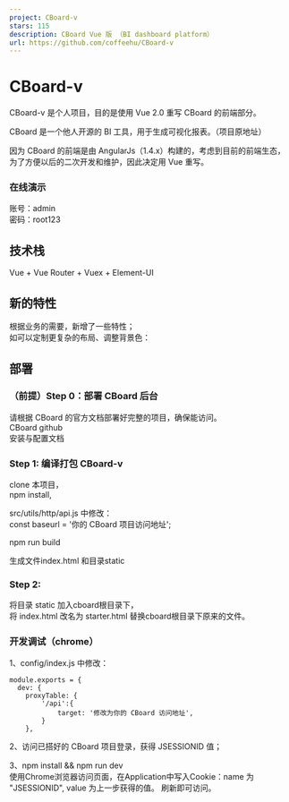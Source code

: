 ```yaml
---
project: CBoard-v
stars: 115
description: CBoard Vue 版 （BI dashboard platform）
url: https://github.com/coffeehu/CBoard-v
---
```


CBoard-v
========

CBoard-v 是个人项目，目的是使用 Vue 2.0 重写 CBoard 的前端部分。

CBoard 是一个他人开源的 BI 工具，用于生成可视化报表。（项目原地址）

因为 CBoard 的前端是由 AngularJs（1.4.x）构建的，考虑到目前的前端生态，为了方便以后的二次开发和维护，因此决定用 Vue 重写。

### 在线演示

账号：admin  
密码：root123

技术栈
---

Vue + Vue Router + Vuex + Element-UI

新的特性
----

根据业务的需要，新增了一些特性；  
如可以定制更复杂的布局、调整背景色：  

部署
--

### （前提）Step 0：部署 CBoard 后台

请根据 CBoard 的官方文档部署好完整的项目，确保能访问。  
CBoard github  
安装与配置文档

### Step 1: 编译打包 CBoard-v

clone 本项目，  
npm install,

src/utils/http/api.js 中修改：  
const baseurl = '你的 CBoard 项目访问地址';

npm run build

生成文件index.html 和目录static

### Step 2:

将目录 static 加入cboard根目录下，  
将 index.html 改名为 starter.html 替换cboard根目录下原来的文件。

### 开发调试（chrome）

1、config/index.js 中修改：

```
module.exports = {
  dev: {
    proxyTable: {
        '/api':{
            target: '修改为你的 CBoard 访问地址',
        }
    },

```

2、访问已搭好的 CBoard 项目登录，获得 JSESSIONID 值；

3、npm install && npm run dev  
使用Chrome浏览器访问页面，在Application中写入Cookie：name 为 "JSESSIONID", value 为上一步获得的值。 刷新即可访问。
